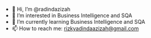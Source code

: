 - 👋 Hi, I’m @radindazizah
- 👀 I’m interested in Business Intelligence and SQA
- 🌱 I’m currently learning Business Intelligence and SQA
- 📫 How to reach me: rizkyadindaazizah@gmail.com


